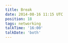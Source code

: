 ```yaml
---
title: Break
date: 2014-08-16 11:15 UTC
position: 18
tags: networking
talkTime: '16:00'
talkDate: 'both'
---
```

